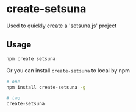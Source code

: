 # create-setsuna

Used to quickly create a 'setsuna.js' project


## Usage

```bash
npm create setsuna
```

Or you can install `create-setsuna` to local by npm

```bash
# one
npm install create-setsuna -g

# two
create-setsuna
```